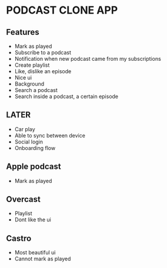 # PODCAST CLONE APP

## Features

- Mark as played
- Subscribe to a podcast
- Notification when new podcast came from my subscriptions
- Create playlist
- Like, dislike an episode
- Nice ui
- Background
- Search a podcast
- Search inside a podcast, a certain episode

## LATER

- Car play
- Able to sync between device
- Social login
- Onboarding flow

## Apple podcast

- Mark as played

## Overcast

- Playlist
- Dont like the ui

## Castro

- Most beautiful ui
- Cannot mark as played